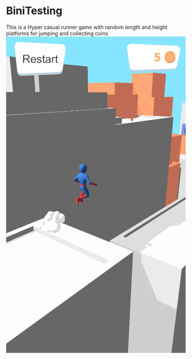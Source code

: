 # BiniTesting
This is a Hyper casual runner game with random length and height platforms for jumping and collecting coins
![alt text](game.png)
